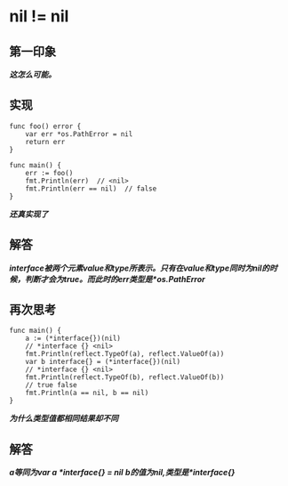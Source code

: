 # nil != nil

## 第一印象
***这怎么可能。***

## 实现
```
func foo() error {
	var err *os.PathError = nil
	return err
}

func main() {
	err := foo()
	fmt.Println(err)  // <nil>
	fmt.Println(err == nil)  // false
}
```
***还真实现了***

## 解答
***interface被两个元素value和type所表示。只有在value和type同时为nil的时候，判断才会为true。而此时的err类型是\*os.PathError***

## 再次思考
```
func main() {
	a := (*interface{})(nil)
	// *interface {} <nil>
	fmt.Println(reflect.TypeOf(a), reflect.ValueOf(a))
	var b interface{} = (*interface{})(nil)
	// *interface {} <nil>
	fmt.Println(reflect.TypeOf(b), reflect.ValueOf(b))
	// true false
	fmt.Println(a == nil, b == nil)
}
```
***为什么类型值都相同结果却不同***

## 解答
***a等同为var a \*interface{} = nil***
***b的值为nil,类型是\*interface{}***